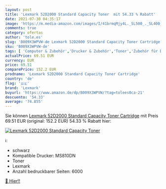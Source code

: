 ```yaml
---
layout: post
title: 'Lexmark 52D2000 Standard Capacity Toner  mit 54.33 % Rabatt'
date: 2021-07-30 04:35:17
image: 'https://m.media-amazon.com/images/I/41brmqMjy4L._SL500_._SL400_.jpg'
comments: true
category: ofertas
author: 'tole.es'
slug: 'B009X3WPVW-de Lexmark 52D2000 Standard Capacity Toner Cartridge'
sku: 'B009X3WPVW-de'
tags: [ 'Computer & Zubehör','Drucker & Zubehör','Toner','Zubehör für Drucker','lexmark', ]
actualPrice: 69.51 EUR
currency: EUR
price: 69.51
comparePrice: 152.2 EUR
prodname: 'Lexmark 52D2000 Standard Capacity Toner Cartridge'
country: 'de'
flag: '🇩🇪'
brand: 'Lexmark'
buyurl: 'https://www.amazon.de/dp/B009X3WPVW/?tag=tolees0ca-21'
descuento: '54.33'
average: '74.855'
---
```


Sie können [Lexmark 52D2000 Standard Capacity Toner Cartridge](https://www.amazon.de/dp/B009X3WPVW/?tag=tolees0ca-21) mit Preis 69.51 EUR (original: 152.2 EUR) 54.33 % Rabatt hier:

[![Lexmark 52D2000 Standard Capacity Toner ](https://m.media-amazon.com/images/I/41brmqMjy4L._SL500_._SL400_.jpg)](https://www.amazon.de/dp/B009X3WPVW/?tag=tolees0ca-21)

ℹ️:

- schwarz
- Kompatible Drucker: MS810DN
- Toner
- Lexmark
- Anzahl bedruckbarer Seiten: 6000

[🛒 Hier!!](https://www.amazon.de/dp/B009X3WPVW/?tag=tolees0ca-21)
